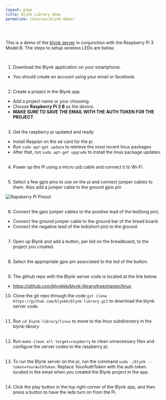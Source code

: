 ```yaml
---
layout: page
title: Blynk Library demo
permalink: /Courses/blynk-demo/
---
```


<br>

This is a demo of the [blynk server](http://www.blynk.cc/) in conjunction with the Raspberry Pi 3 Model B. The steps to setup wireless LEDs are below.

<br>

1. Download the Blynk application on your smartphone.
- You should create an account using your email or facebook. <br><br>

2. Create a project in the Blynk app.
- Add a project name or your choosing.
- Choose **Raspberry Pi 3 B** as the device.
- <b>MAKE SURE TO SAVE THE EMAIL WITH THE AUTH TOKEN FOR THE PROJECT</b> <br><br>

3. Get the raspberry pi updated and ready
  - Install Raspian on the sd card for the pi
  - Run ```sudo apt-get update``` to retrieve the most recent linux packages
  - After that, run ```sudo apt-get upgrade``` to install the linux package updates. <br><br>

4. Power up the Pi using a micro usb cable and connect it to Wi-Fi. <br><br>

5.  Select a few gpio pins to use on the pi and connect jumper cables to them. Also add a jumper cable to the ground gpio pin

![Rapsberry Pi Pinout]() <br><br>

6. Connect the gpio jumper cables to the positive lead of the led(long pin).
- Connect the ground jumper cable to the ground bar of the bread board.
- Connect the negative lead of the led(short pin) to the ground. <br><br>

7. Open up Blynk and add a button, per led on the breadboard, to the project you created. <br><br>

8. Select the appropriate gpio pin associated to the led of the button. <br><br>

9. The github repo with the Blynk server code is located at the link below.
  - https://github.com/blynkkk/blynk-library/tree/master/linux

10. Clone the git repo through the code ```git clone https://github.com/blynkk/blynk-library.git``` to download the blynk server code. <br><br>

11. Run ```cd blynk-library/linux``` to move to the *linux* subdirectory in the *blynk-library* <br><br>

12. Run ```make clean all target=raspberry``` to clean unnecessary files and configure the server codes to the raspberry pi. <br><br>

13. To run the Blynk server on the pi, run the command ```sudo ./blynk --token=YourAuthToken```. Replace *YourAuthToken* with the auth token located in the email when you created the Blynk project in the app. <br><br>

14. Click the play button in the top right corner of the Blynk app, and then press a button to have the leds turn on from the Pi.
